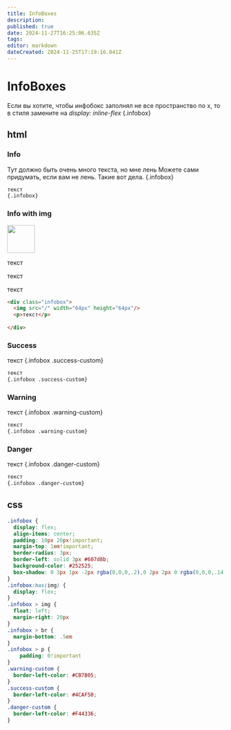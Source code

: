 ```yaml
---
title: InfoBoxes
description: 
published: true
date: 2024-11-27T16:25:06.635Z
tags: 
editor: markdown
dateCreated: 2024-11-25T17:19:16.041Z
---
```


# InfoBoxes

Если вы хотите, чтобы инфобокс заполнял не все пространство по x, то в стиля замените на 
*display: inline-flex*
{.infobox}

## html

### Info

Тут должно быть очень много текста, но мне лень
Можете сами придумать, если вам не лень. Такие вот дела.
{.infobox}

```html
текст
{.infobox}
```

### Info with img

<div class="infobox">
  <img src="/" width="64px" height="64px"/>
  <p>текст</p>
  <p>текст</p>
  <p>текст</p>
</div>

```html
<div class="infobox">
  <img src="/" width="64px" height="64px"/>
  <p>текст</p>
  
</div>
```

### Success

текст
{.infobox .success-custom}

```html
текст
{.infobox .success-custom}
```

### Warning

текст
{.infobox .warning-custom}

```html
текст
{.infobox .warning-custom}
```

### Danger

текст
{.infobox .danger-custom}

```html
текст
{.infobox .danger-custom}
```
## css

```css
.infobox {
  display: flex;
  align-items: center;
  padding: 10px 20px!important;
  margin-top: 1em!important;
  border-radius: 3px;
  border-left: solid 3px #607d8b;
  background-color: #252525;
  box-shadow: 0 3px 1px -2px rgba(0,0,0,.2),0 2px 2px 0 rgba(0,0,0,.14),0 1px 5px 0 rgba(0,0,0,.12)
}
.infobox:has(img) {
  display: flex;
}
.infobox > img {
  float: left;
  margin-right: 20px
}
.infobox > br {
  margin-bottom: .5em
}
.infobox > p {
 	padding: 0!important 
}
.warning-custom { 
  border-left-color: #CB7B05;
}
.success-custom { 
  border-left-color: #4CAF50;
}
.danger-custom { 
  border-left-color: #F44336;
}
```